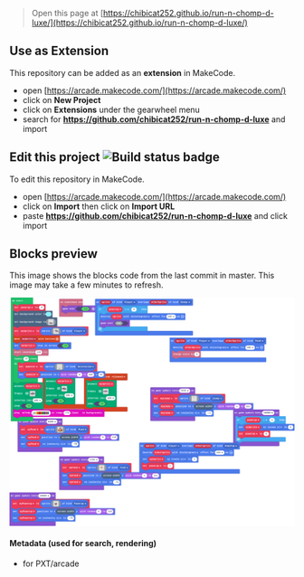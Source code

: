  


> Open this page at [https://chibicat252.github.io/run-n-chomp-d-luxe/](https://chibicat252.github.io/run-n-chomp-d-luxe/)

## Use as Extension

This repository can be added as an **extension** in MakeCode.

* open [https://arcade.makecode.com/](https://arcade.makecode.com/)
* click on **New Project**
* click on **Extensions** under the gearwheel menu
* search for **https://github.com/chibicat252/run-n-chomp-d-luxe** and import

## Edit this project ![Build status badge](https://github.com/chibicat252/run-n-chomp-d-luxe/workflows/MakeCode/badge.svg)

To edit this repository in MakeCode.

* open [https://arcade.makecode.com/](https://arcade.makecode.com/)
* click on **Import** then click on **Import URL**
* paste **https://github.com/chibicat252/run-n-chomp-d-luxe** and click import

## Blocks preview

This image shows the blocks code from the last commit in master.
This image may take a few minutes to refresh.

![A rendered view of the blocks](https://github.com/chibicat252/run-n-chomp-d-luxe/raw/master/.github/makecode/blocks.png)

#### Metadata (used for search, rendering)

* for PXT/arcade
<script src="https://makecode.com/gh-pages-embed.js"></script><script>makeCodeRender("{{ site.makecode.home_url }}", "{{ site.github.owner_name }}/{{ site.github.repository_name }}");</script>
